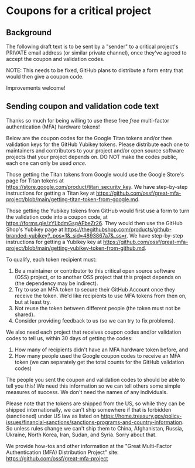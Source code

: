 # Coupons for a critical project

## Background

The following draft text is to be sent by a "sender" to a
critical project's PRIVATE email address (or similar private channel),
once they've agreed to accept the coupon and validation codes.

NOTE: This needs to be fixed, GitHub plans to distribute a form entry
that would then give a coupon code.

Improvements welcome!

## Sending coupon and validation code text

Thanks so much for being willing to use these free
*free* multi-factor authentication (MFA) hardware tokens!

Below are the coupon codes for the Google Titan tokens and/or
thee validation keys for the GitHub Yubikey tokens.
Please distribute each one to maintainers and contributors to your
project and/or open source software projects that your project depends on.
DO NOT make the codes public, each one can only be used *once*.

Those getting the Titan tokens from Google would use the Google Store's page for Titan tokens at <https://store.google.com/product/titan_security_key>.
We have step-by-step instructions for getting a Titan key at <https://github.com/ossf/great-mfa-project/blob/main/getting-titan-token-from-google.md>.

Those getting the Yubikey tokens from GitHub would first use a form to turn the validation code into a coupon code, at https://forms.gle/zYLbdmGsgAFbeZr26. They would then use the GitHub Shop's Yubikey page at <https://thegithubshop.com/products/github-branded-yubikey?_pos=1&_sid=4893867a7&_ss=r>.
We have step-by-step instructions for getting a Yubikey key at <https://github.com/ossf/great-mfa-project/blob/main/getting-yubikey-token-from-github.md>.

To qualify, each token recipient must:

1. Be a maintainer or contributor to this critical open source software (OSS)
   project, or to another OSS project that this project depends on
   (the dependency may be indirect).
2. Try to use an MFA token to secure their GitHub Account once they receive the token.
   We'd like recipients to use MFA tokens from then on, but at least try.
3. Not reuse the token between different people (the token must not be shared).
4. Consider providing feedback to us (so we can try to fix problems).

We also need each project that receives coupon codes and/or validation codes
to tell us, within 30 days of getting the codes:

1. How many of recipients didn't have an MFA hardware
   token before, and
2. How many people used the Google coupon codes to receive an MFA token
   (we can separately get the total counts for the GitHub validation codes)

The people you sent the coupon and validation codes to
should be able to tell you this!
We need this information so we can tell others some simple measures of success.
We don't need the names of any individuals.

Please note that the tokens are shipped from the US, so while they
can be shipped internationally, we can't ship somewhere if that is
forbidden (sanctioned) under US law as listed on
<https://home.treasury.gov/policy-issues/financial-sanctions/sanctions-programs-and-country-information>.
So unless rules change we can't ship them to China, Afghanistan, Russia,
Ukraine, North Korea, Iran, Sudan, and Syria.  Sorry about that.

We provide how-tos and other information at the
"Great Multi-Factor Authentication (MFA) Distribution Project" site:
<https://github.com/ossf/great-mfa-project>
